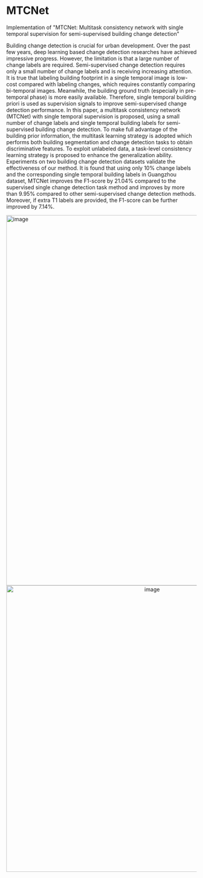 # MTCNet
Implementation of "MTCNet: Multitask consistency network with single temporal supervision for semi-supervised building change detection"

Building change detection is crucial for urban development. Over the past few years, deep learning based change
detection researches have achieved impressive progress. However, the limitation is that a large number of change
labels are required. Semi-supervised change detection requires only a small number of change labels and is
receiving increasing attention. It is true that labeling building footprint in a single temporal image is low-cost
compared with labeling changes, which requires constantly comparing bi-temporal images. Meanwhile, the
building ground truth (especially in pre-temporal phase) is more easily available. Therefore, single temporal
building priori is used as supervision signals to improve semi-supervised change detection performance. In this
paper, a multitask consistency network (MTCNet) with single temporal supervision is proposed, using a small
number of change labels and single temporal building labels for semi-supervised building change detection. To
make full advantage of the building prior information, the multitask learning strategy is adopted which performs
both building segmentation and change detection tasks to obtain discriminative features. To exploit unlabeled
data, a task-level consistency learning strategy is proposed to enhance the generalization ability. Experiments on
two building change detection datasets validate the effectiveness of our method. It is found that using only 10%
change labels and the corresponding single temporal building labels in Guangzhou dataset, MTCNet improves the
F1-score by 21.04% compared to the supervised single change detection task method and improves by more than
9.95% compared to other semi-supervised change detection methods. Moreover, if extra T1 labels are provided,
the F1-score can be further improved by 7.14%.

<img width="977" alt="image" src="https://github.com/user-attachments/assets/94a74a88-4951-4a46-9a8e-716c09f89c64">

<div align=center>
	<img width="756" alt="image" src="https://github.com/user-attachments/assets/dacc940d-52a4-4352-a2a8-4cd99c0f3a7f">
</div>



